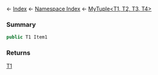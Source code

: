 ← [Index](Api-Index) ← [Namespace Index](Namespace-Index) ← [MyTuple\<T1, T2, T3, T4>](VRage.MyTuple`4)

### Summary

```csharp
public T1 Item1
```

### Returns

[T1]()

